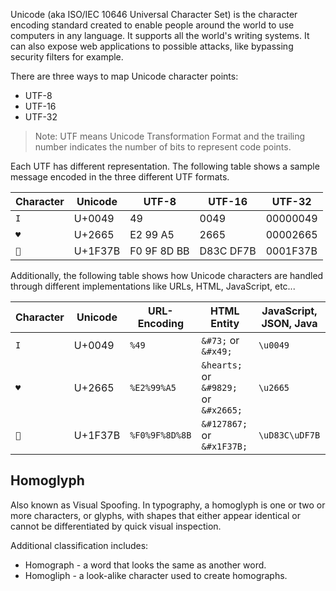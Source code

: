 Unicode (aka ISO/IEC 10646 Universal Character Set) is the character encoding standard created to enable people around the world to use computers in any language. It supports all the world's writing systems. It can also expose web applications to possible attacks, like bypassing security filters for example.

There are three ways to map Unicode character points:
- UTF-8
- UTF-16
- UTF-32
> Note: UTF means Unicode Transformation Format and the trailing number indicates the number of bits to represent code points.

Each UTF has different representation. The following table shows a sample message encoded in the three different UTF formats.

| Character | Unicode | UTF-8       | UTF-16    | UTF-32   |
| --------- | ------- | ----------- | --------- | -------- |
| `I`       | U+0049  | 49          | 0049      | 00000049 |
| `♥`       | U+2665  | E2 99 A5    | 2665      | 00002665 |
| `🍻`      | U+1F37B | F0 9F 8D BB | D83C DF7B | 0001F37B |
Additionally, the following table shows how Unicode characters are handled through different implementations like URLs, HTML, JavaScript, etc...

| Character | Unicode | URL-Encoding   | HTML Entity                           | JavaScript, JSON, Java |
| --------- | ------- | -------------- | ------------------------------------- | ---------------------- |
| `I`       | U+0049  | `%49`          | `&#73;` or `&#x49;`                   | `\u0049`               |
| `♥`       | U+2665  | `%E2%99%A5`    | `&hearts;` or `&#9829;` or `&#x2665;` | `\u2665`               |
| `🍻`      | U+1F37B | `%F0%9F%8D%8B` | `&#127867;` or `&#x1F37B;`            | `\uD83C\uDF7B`         |
## Homoglyph
Also known as Visual Spoofing. In typography, a homoglyph is one or two or more characters, or glyphs, with shapes that either appear identical or cannot be differentiated by quick visual inspection.

Additional classification includes:
- Homograph - a word that looks the same as another word.
- Homogliph - a look-alike character used to create homographs.